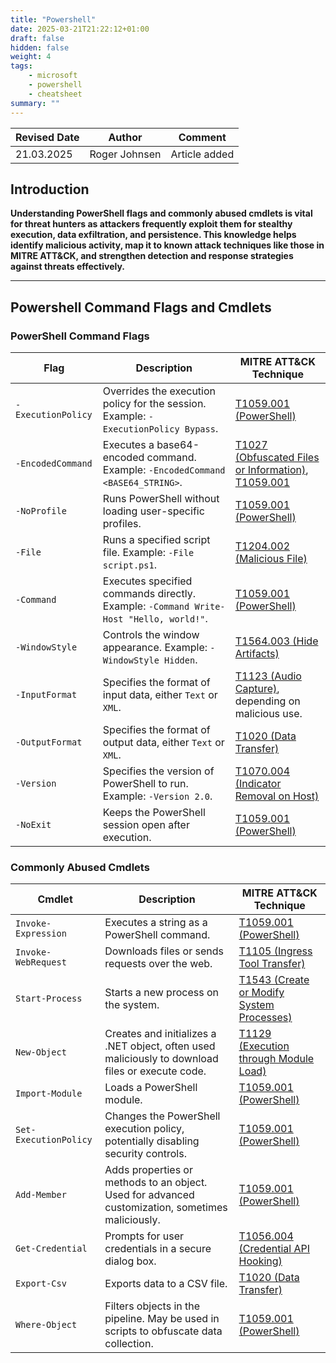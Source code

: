 ```yaml
---
title: "Powershell"
date: 2025-03-21T21:22:12+01:00
draft: false
hidden: false
weight: 4
tags:
    - microsoft
    - powershell
    - cheatsheet
summary: ""
---
```


|Revised Date | Author | Comment |
| ----------- | ------ | ------- |
| 21.03.2025  | Roger Johnsen | Article added |

## Introduction

**Understanding PowerShell flags and commonly abused cmdlets is vital for threat hunters as attackers frequently exploit them for stealthy execution, data exfiltration, and persistence. This knowledge helps identify malicious activity, map it to known attack techniques like those in MITRE ATT&CK, and strengthen detection and response strategies against threats effectively.**

---

## Powershell Command Flags and Cmdlets

### **PowerShell Command Flags**

| **Flag**               | **Description**                                                                                          | **MITRE ATT&CK Technique**                                                                                     |
|-------------------------|----------------------------------------------------------------------------------------------------------|----------------------------------------------------------------------------------------------------------------|
| `-ExecutionPolicy`      | Overrides the execution policy for the session. Example: `-ExecutionPolicy Bypass`.                     | [T1059.001 (PowerShell)](https://attack.mitre.org/techniques/T1059/001/)                                       |
| `-EncodedCommand`       | Executes a base64-encoded command. Example: `-EncodedCommand <BASE64_STRING>`.                          | [T1027 (Obfuscated Files or Information)](https://attack.mitre.org/techniques/T1027/), [T1059.001](https://attack.mitre.org/techniques/T1059/001/) |
| `-NoProfile`            | Runs PowerShell without loading user-specific profiles.                                                 | [T1059.001 (PowerShell)](https://attack.mitre.org/techniques/T1059/001/)                                       |
| `-File`                 | Runs a specified script file. Example: `-File script.ps1`.                                              | [T1204.002 (Malicious File)](https://attack.mitre.org/techniques/T1204/002/)                                   |
| `-Command`              | Executes specified commands directly. Example: `-Command Write-Host "Hello, world!"`.                   | [T1059.001 (PowerShell)](https://attack.mitre.org/techniques/T1059/001/)                                       |
| `-WindowStyle`          | Controls the window appearance. Example: `-WindowStyle Hidden`.                                         | [T1564.003 (Hide Artifacts)](https://attack.mitre.org/techniques/T1564/003/)                                   |
| `-InputFormat`          | Specifies the format of input data, either `Text` or `XML`.                                             | [T1123 (Audio Capture)](https://attack.mitre.org/techniques/T1123/), depending on malicious use.               |
| `-OutputFormat`         | Specifies the format of output data, either `Text` or `XML`.                                            | [T1020 (Data Transfer)](https://attack.mitre.org/techniques/T1020/)                                            |
| `-Version`              | Specifies the version of PowerShell to run. Example: `-Version 2.0`.                                    | [T1070.004 (Indicator Removal on Host)](https://attack.mitre.org/techniques/T1070/004/)                        |
| `-NoExit`               | Keeps the PowerShell session open after execution.                                                      | [T1059.001 (PowerShell)](https://attack.mitre.org/techniques/T1059/001/)                                       |


### **Commonly Abused Cmdlets**

| **Cmdlet**              | **Description**                                                                                          | **MITRE ATT&CK Technique**                                                                                     |
|-------------------------|----------------------------------------------------------------------------------------------------------|----------------------------------------------------------------------------------------------------------------|
| `Invoke-Expression`     | Executes a string as a PowerShell command.                                                              | [T1059.001 (PowerShell)](https://attack.mitre.org/techniques/T1059/001/)                                       |
| `Invoke-WebRequest`     | Downloads files or sends requests over the web.                                                         | [T1105 (Ingress Tool Transfer)](https://attack.mitre.org/techniques/T1105/)                                    |
| `Start-Process`         | Starts a new process on the system.                                                                     | [T1543 (Create or Modify System Processes)](https://attack.mitre.org/techniques/T1543/)                        |
| `New-Object`            | Creates and initializes a .NET object, often used maliciously to download files or execute code.        | [T1129 (Execution through Module Load)](https://attack.mitre.org/techniques/T1129/)                            |
| `Import-Module`         | Loads a PowerShell module.                                                                              | [T1059.001 (PowerShell)](https://attack.mitre.org/techniques/T1059/001/)                                       |
| `Set-ExecutionPolicy`   | Changes the PowerShell execution policy, potentially disabling security controls.                        | [T1059.001 (PowerShell)](https://attack.mitre.org/techniques/T1059/001/)                                       |
| `Add-Member`            | Adds properties or methods to an object. Used for advanced customization, sometimes maliciously.        | [T1059.001 (PowerShell)](https://attack.mitre.org/techniques/T1059/001/)                                       |
| `Get-Credential`        | Prompts for user credentials in a secure dialog box.                                                    | [T1056.004 (Credential API Hooking)](https://attack.mitre.org/techniques/T1056/004/)                           |
| `Export-Csv`            | Exports data to a CSV file.                                                                             | [T1020 (Data Transfer)](https://attack.mitre.org/techniques/T1020/)                                            |
| `Where-Object`          | Filters objects in the pipeline. May be used in scripts to obfuscate data collection.                   | [T1059.001 (PowerShell)](https://attack.mitre.org/techniques/T1059/001/)                                       |

